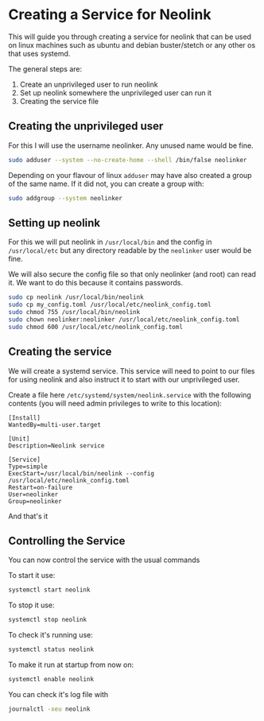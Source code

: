 # Creating a Service for Neolink

This will guide you through creating a service for neolink that
can be used on linux machines such as ubuntu and debian
buster/stetch or any other os that uses systemd.

The general steps are:

1. Create an unprivileged user to run neolink
2. Set up neolink somewhere the unprivileged user can run it
3. Creating the service file

## Creating the unprivileged user

For this I will use the username neolinker. Any unused name would be fine.

```bash
sudo adduser --system --no-create-home --shell /bin/false neolinker
```

Depending on your flavour of linux `adduser` may have also created
a group of the same name. If it did not, you can create a group with:

```bash
sudo addgroup --system neolinker
```

## Setting up neolink

For this we will put neolink in `/usr/local/bin` and the config in `/usr/local/etc` but any directory readable by the `neolinker` user would be fine.

We will also secure the config file so that only neolinker (and root) can read it. We want to do this because it contains passwords.

```bash
sudo cp neolink /usr/local/bin/neolink
sudo cp my_config.toml /usr/local/etc/neolink_config.toml
sudo chmod 755 /usr/local/bin/neolink
sudo chown neolinker:neolinker /usr/local/etc/neolink_config.toml
sudo chmod 600 /usr/local/etc/neolink_config.toml
```

## Creating the service

We will create a systemd service. This service will need to point to our files for using neolink and also instruct it to start with our unprivileged user.

Create a file here `/etc/systemd/system/neolink.service` with the following contents (you will need admin privileges to write to this location):

```
[Install]
WantedBy=multi-user.target

[Unit]
Description=Neolink service

[Service]
Type=simple
ExecStart=/usr/local/bin/neolink --config /usr/local/etc/neolink_config.toml
Restart=on-failure
User=neolinker
Group=neolinker

```

And that's it

## Controlling the Service

You can now control the service with the usual commands

To start it use:

```bash
systemctl start neolink
```

To stop it use:

```bash
systemctl stop neolink
```

To check it's running use:

```bash
systemctl status neolink
```

To make it run at startup from now on:

```bash
systemctl enable neolink
```

You can check it's log file with

```bash
journalctl -xeu neolink
```
